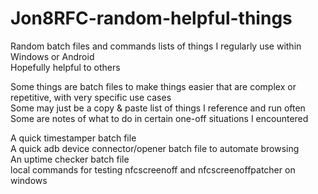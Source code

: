 # Jon8RFC-random-helpful-things
Random batch files and commands lists of things I regularly use within Windows or Android  
Hopefully helpful to others  

Some things are batch files to make things easier that are complex or repetitive, with very specific use cases  
Some may just be a copy & paste list of things I reference and run often  
Some are notes of what to do in certain one-off situations I encountered  

A quick timestamper batch file  
A quick adb device connector/opener batch file to automate browsing  
An uptime checker batch file  
local commands for testing nfcscreenoff and nfcscreenoffpatcher on windows  
